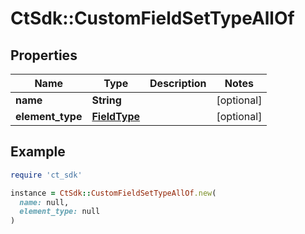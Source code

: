 # CtSdk::CustomFieldSetTypeAllOf

## Properties

| Name | Type | Description | Notes |
| ---- | ---- | ----------- | ----- |
| **name** | **String** |  | [optional] |
| **element_type** | [**FieldType**](FieldType.md) |  | [optional] |

## Example

```ruby
require 'ct_sdk'

instance = CtSdk::CustomFieldSetTypeAllOf.new(
  name: null,
  element_type: null
)
```

